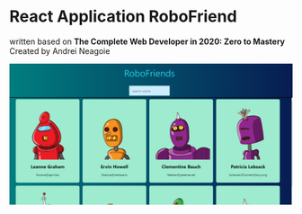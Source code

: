# React Application RoboFriend
written based on **The Complete Web Developer in 2020: Zero to Mastery** Created by Andrei Neagoie

![photo](roboFrienPhoto.PNG)